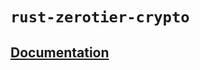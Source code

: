 # `rust-zerotier-crypto`

## [Documentation](https://lukateras.github.io/rust-zerotier-crypto/zerotier_crypto/)
